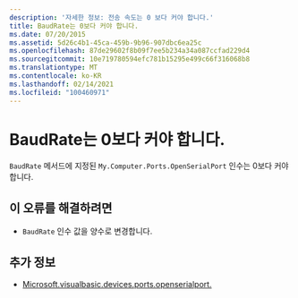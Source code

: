 ```yaml
---
description: '자세한 정보: 전송 속도는 0 보다 커야 합니다.'
title: BaudRate는 0보다 커야 합니다.
ms.date: 07/20/2015
ms.assetid: 5d26c4b1-45ca-459b-9b96-907dbc6ea25c
ms.openlocfilehash: 87de29602f8b09f7ee5b234a34a087ccfad229d4
ms.sourcegitcommit: 10e719780594efc781b15295e499c66f316068b8
ms.translationtype: MT
ms.contentlocale: ko-KR
ms.lasthandoff: 02/14/2021
ms.locfileid: "100460971"
---
```

# <a name="baudrate-must-be-greater-than-0"></a>BaudRate는 0보다 커야 합니다.

`BaudRate` 메서드에 지정된 `My.Computer.Ports.OpenSerialPort` 인수는 0보다 커야 합니다.  
  
## <a name="to-correct-this-error"></a>이 오류를 해결하려면  
  
- `BaudRate` 인수 값을 양수로 변경합니다.  
  
## <a name="see-also"></a>추가 정보

- [Microsoft.visualbasic.devices.ports.openserialport.](xref:Microsoft.VisualBasic.Devices.Ports.OpenSerialPort%2A)
